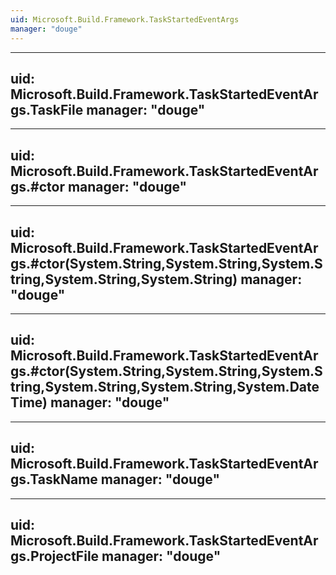 ```yaml
---
uid: Microsoft.Build.Framework.TaskStartedEventArgs
manager: "douge"
---
```


---
uid: Microsoft.Build.Framework.TaskStartedEventArgs.TaskFile
manager: "douge"
---

---
uid: Microsoft.Build.Framework.TaskStartedEventArgs.#ctor
manager: "douge"
---

---
uid: Microsoft.Build.Framework.TaskStartedEventArgs.#ctor(System.String,System.String,System.String,System.String,System.String)
manager: "douge"
---

---
uid: Microsoft.Build.Framework.TaskStartedEventArgs.#ctor(System.String,System.String,System.String,System.String,System.String,System.DateTime)
manager: "douge"
---

---
uid: Microsoft.Build.Framework.TaskStartedEventArgs.TaskName
manager: "douge"
---

---
uid: Microsoft.Build.Framework.TaskStartedEventArgs.ProjectFile
manager: "douge"
---
